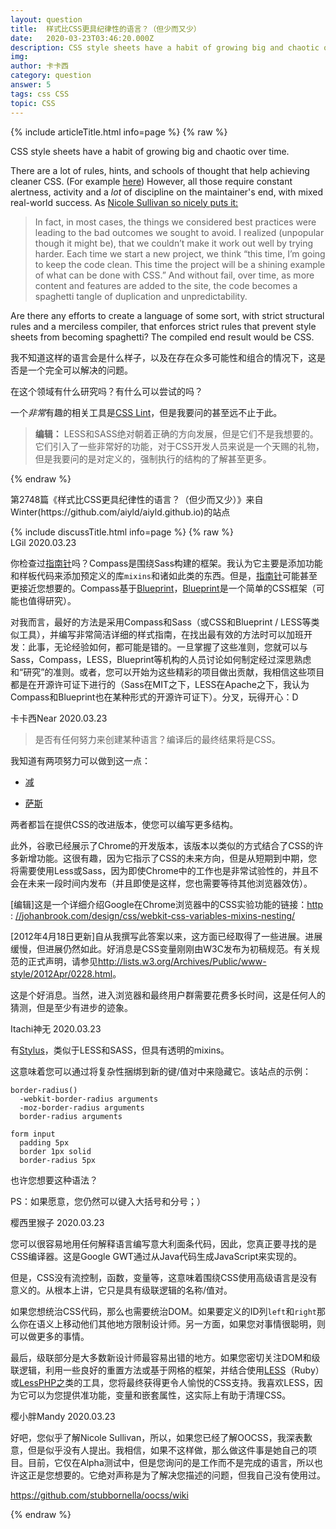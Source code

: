 ```yaml
---
layout: question
title:  样式比CSS更具纪律性的语言？（但少而又少）
date:   2020-03-23T03:46:20.000Z
description: CSS style sheets have a habit of growing big and chaotic over time.There ar...
img: 
author: 卡卡西
category: question
answer: 5
tags: css CSS
topic: CSS
---
```

<div class="article-root">
  <div class="article">
    {% include articleTitle.html info=page %}
    {% raw %}
    <div class="article-content"><p>CSS style sheets have a habit of growing big and chaotic over time.</p>

<p>There are a lot of rules, hints, and schools of thought that help achieving cleaner CSS. (For example <a href="https://stackoverflow.com/questions/2253110/how-to-manage-css-explosion">here</a>) However, all those require constant alertness, activity and a <em>lot</em> of discipline on the maintainer's end, with mixed real-world success. As <a href="http://www.stubbornella.org/content/2011/04/28/our-best-practices-are-killing-us/" rel="nofollow noreferrer">Nicole Sullivan so nicely puts it:</a> </p>

<blockquote>
  <p>In fact, in most cases, the things we considered best practices were leading to the bad outcomes we sought to avoid. I realized (unpopular though it might be), that we couldn’t make it work out well by trying harder. Each time we start a new project, we think “this time, I’m going to keep the code clean. This time the project will be a shining example of what can be done with CSS.” And without fail, over time, as more content and features are added to the site, the code becomes a spaghetti tangle of duplication and unpredictability.</p>
</blockquote>

<p>Are there any efforts to create a language of some sort, with strict structural rules and a merciless compiler, that enforces strict rules that prevent style sheets from becoming spaghetti? The compiled end result would be CSS.</p>

<p><font style="vertical-align: inherit;"><font style="vertical-align: inherit;">我不知道这样的语言会是什么样子，以及在存在众多可能性和组合的情况下，这是否是一个完全可以解决的问题。</font></font></p>

<p><font style="vertical-align: inherit;"><font style="vertical-align: inherit;">在这个领域有什么研究吗？</font><font style="vertical-align: inherit;">有什么可以尝试的吗？</font></font></p>

<p><font style="vertical-align: inherit;"><font style="vertical-align: inherit;">一个</font></font><em><font style="vertical-align: inherit;"><font style="vertical-align: inherit;">非常</font></font></em><font style="vertical-align: inherit;"><font style="vertical-align: inherit;">有趣的相关工具是</font></font><a href="http://csslint.net/" rel="nofollow noreferrer"><font style="vertical-align: inherit;"><font style="vertical-align: inherit;">CSS Lint</font></font></a><font style="vertical-align: inherit;"><font style="vertical-align: inherit;">，但是我要问的甚至远不止于此。</font></font></p>

<blockquote>
  <p><strong><font style="vertical-align: inherit;"><font style="vertical-align: inherit;">编辑：</font></font></strong><font style="vertical-align: inherit;"><font style="vertical-align: inherit;"> LESS和SASS绝对朝着正确的方向发展，但是它们不是我想要的。</font><font style="vertical-align: inherit;">它们引入了一些非常好的功能，对于CSS开发人员来说是一个天赐的礼物，但是我要问的是对定义的，强制执行的结构的了解甚至更多。</font></font></p>
</blockquote></div>
    {% endraw %}
  </div>
  <p class="winter_mark">第2748篇《样式比CSS更具纪律性的语言？（但少而又少）》来自Winter(https://github.com/aiyld/aiyld.github.io)的站点</p>
  <div class="discuss-wrapper">
    {% include discussTitle.html info=page %}
    {% raw %}
    <div class="discuss-item">
        <div class="discuss-parent">
          <div class="discuss-meta">
            <span class="discuss-user">LGil</span>
            <span class="discuss-time">2020.03.23</span>
          </div>
          <div class="discuss-comment"><p><font style="vertical-align: inherit;"><font style="vertical-align: inherit;">你检查过</font></font><a href="http://compass-style.org/" rel="nofollow" title="指南针Sass框架"><font style="vertical-align: inherit;"><font style="vertical-align: inherit;">指南针</font></font></a><font style="vertical-align: inherit;"><font style="vertical-align: inherit;">吗？</font><font style="vertical-align: inherit;">Compass是围绕Sass构建的框架。</font><font style="vertical-align: inherit;">我认为它主要是添加功能和样板代码来添加预定义的库</font></font><code>mixins</code><font style="vertical-align: inherit;"><font style="vertical-align: inherit;">和诸如此类的东西。</font><font style="vertical-align: inherit;">但是，</font></font><a href="http://compass-style.org/" rel="nofollow" title="指南针Sass框架"><font style="vertical-align: inherit;"><font style="vertical-align: inherit;">指南针</font></font></a><font style="vertical-align: inherit;"><font style="vertical-align: inherit;">可能甚至更接近您想要的。</font><font style="vertical-align: inherit;">Compass基于</font></font><a href="http://www.blueprintcss.org/" rel="nofollow" title="蓝图CSS框架"><font style="vertical-align: inherit;"><font style="vertical-align: inherit;">Blueprint</font></font></a><font style="vertical-align: inherit;"><font style="vertical-align: inherit;">，</font><a href="http://www.blueprintcss.org/" rel="nofollow" title="蓝图CSS框架"><font style="vertical-align: inherit;">Blueprint</font></a><font style="vertical-align: inherit;">是一个简单的CSS框架（可能也值得研究）。</font></font></p>

<p><font style="vertical-align: inherit;"><font style="vertical-align: inherit;">对我而言，最好的方法是采用Compass和Sass（或CSS和Blueprint / LESS等类似工具），并编写非常简洁详细的样式指南，在找出最有效的方法时可以加班开发：此事，无论经验如何，都可能是错的。</font><font style="vertical-align: inherit;">一旦掌握了这些准则，您就可以与Sass，Compass，LESS，Blueprint等机构的人员讨论如何制定经过深思熟虑和“研究”的准则。</font><font style="vertical-align: inherit;">或者，您可以开始为这些精彩的项目做出贡献，我相信这些项目都是在开源许可证下进行的（Sass在MIT之下，LESS在Apache之下，我认为Compass和Blueprint也在某种形式的开源许可证下）。</font><font style="vertical-align: inherit;">分叉，玩得开心：D</font></font></p></div>
        </div></div><div class="discuss-item">
        <div class="discuss-parent">
          <div class="discuss-meta">
            <span class="discuss-user">卡卡西Near</span>
            <span class="discuss-time">2020.03.23</span>
          </div>
          <div class="discuss-comment"><blockquote>
  <p><font style="vertical-align: inherit;"><font style="vertical-align: inherit;">是否有任何努力来创建某种语言？编译后的最终结果将是CSS。</font></font></p>
</blockquote>

<p><font style="vertical-align: inherit;"><font style="vertical-align: inherit;">我知道有两项努力可以做到这一点：</font></font></p>

<ul>
<li><p><a href="http://lesscss.org/" rel="nofollow noreferrer"><font style="vertical-align: inherit;"><font style="vertical-align: inherit;">减</font></font></a></p></li>
<li><p><a href="http://sass-lang.com/" rel="nofollow noreferrer"><font style="vertical-align: inherit;"><font style="vertical-align: inherit;">萨斯</font></font></a></p></li>
</ul>

<p><font style="vertical-align: inherit;"><font style="vertical-align: inherit;">两者都旨在提供CSS的改进版本，使您可以编写更多结构。</font></font></p>

<p><font style="vertical-align: inherit;"><font style="vertical-align: inherit;">此外，谷歌已经展示了Chrome的开发版本，该版本以类似的方式结合了CSS的许多新增功能。</font><font style="vertical-align: inherit;">这很有趣，因为它指示了CSS的未来方向，但是从短期到中期，您将需要使用Less或Sass，因为即使Chrome中的工作也是非常试验性的，并且不会在未来一段时间内发布（并且即使是这样，您也需要等待其他浏览器效仿）。</font></font></p>

<p><font style="vertical-align: inherit;"><font style="vertical-align: inherit;">[编辑]这是一个详细介绍Google在Chrome浏览器中的CSS实验功能的链接：</font><a href="http://johanbrook.com/design/css/webkit-css-variables-mixins-nesting/" rel="nofollow noreferrer"><font style="vertical-align: inherit;">http</font></a><font style="vertical-align: inherit;"> : </font></font><a href="http://johanbrook.com/design/css/webkit-css-variables-mixins-nesting/" rel="nofollow noreferrer"><font style="vertical-align: inherit;"><font style="vertical-align: inherit;">//johanbrook.com/design/css/webkit-css-variables-mixins-nesting/</font></font></a></p>

<p><font style="vertical-align: inherit;"><font style="vertical-align: inherit;">[2012年4月18日更新]自从我撰写此答案以来，这方面已经取得了一些进展。</font><font style="vertical-align: inherit;">进展缓慢，但进展仍然如此。</font><font style="vertical-align: inherit;">好消息是CSS变量刚刚由W3C发布为初稿规范。</font><font style="vertical-align: inherit;">有关</font><font style="vertical-align: inherit;">规范的正式声明，</font><font style="vertical-align: inherit;">请参见</font></font><a href="http://lists.w3.org/Archives/Public/www-style/2012Apr/0228.html" rel="nofollow noreferrer"><font style="vertical-align: inherit;"><font style="vertical-align: inherit;">http://lists.w3.org/Archives/Public/www-style/2012Apr/0228.html</font></font></a><font style="vertical-align: inherit;"><font style="vertical-align: inherit;">。</font></font></p>

<p><font style="vertical-align: inherit;"><font style="vertical-align: inherit;">这是个好消息。</font><font style="vertical-align: inherit;">当然，进入浏览器和最终用户群需要花费多长时间，这是任何人的猜测，但是至少有进步的迹象。</font></font></p></div>
        </div></div><div class="discuss-item">
        <div class="discuss-parent">
          <div class="discuss-meta">
            <span class="discuss-user">Itachi神无</span>
            <span class="discuss-time">2020.03.23</span>
          </div>
          <div class="discuss-comment"><p><font style="vertical-align: inherit;"><font style="vertical-align: inherit;">有</font></font><a href="http://github.com/learnboost/stylus" rel="nofollow"><font style="vertical-align: inherit;"><font style="vertical-align: inherit;">Stylus</font></font></a><font style="vertical-align: inherit;"><font style="vertical-align: inherit;">，类似于LESS和SASS，但具有透明的mixins。</font></font></p>

<p><font style="vertical-align: inherit;"><font style="vertical-align: inherit;">这意味着您可以通过将复杂性捆绑到新的键/值对中来隐藏它。</font><font style="vertical-align: inherit;">该站点的示例：</font></font></p>

<pre><code>border-radius()<font></font>
  -webkit-border-radius arguments<font></font>
  -moz-border-radius arguments<font></font>
  border-radius arguments<font></font>
<font></font>
form input<font></font>
  padding 5px<font></font>
  border 1px solid<font></font>
  border-radius 5px<font></font>
</code></pre>

<p><font style="vertical-align: inherit;"><font style="vertical-align: inherit;">也许您想要这种语法？</font></font></p>

<p><font style="vertical-align: inherit;"><font style="vertical-align: inherit;">PS：如果愿意，您仍然可以键入大括号和分号；）</font></font></p></div>
        </div></div><div class="discuss-item">
        <div class="discuss-parent">
          <div class="discuss-meta">
            <span class="discuss-user">樱西里猴子</span>
            <span class="discuss-time">2020.03.23</span>
          </div>
          <div class="discuss-comment"><p><font style="vertical-align: inherit;"><font style="vertical-align: inherit;">您可以很容易地用任何解释语言编写意大利面条代码，因此，您真正要寻找的是CSS编译器。</font><font style="vertical-align: inherit;">这是Google GWT通过从Java代码生成JavaScript来实现的。</font></font></p>

<p><font style="vertical-align: inherit;"><font style="vertical-align: inherit;">但是，CSS没有流控制，函数，变量等，这意味着围绕CSS使用高级语言是没有意义的。</font><font style="vertical-align: inherit;">从根本上讲，它只是具有级联逻辑的名称/值对。</font></font></p>

<p><font style="vertical-align: inherit;"><font style="vertical-align: inherit;">如果您想统治CSS代码，那么也需要统治DOM。</font><font style="vertical-align: inherit;">如果要定义的ID列</font></font><code>left</code><font style="vertical-align: inherit;"><font style="vertical-align: inherit;">和</font></font><code>right</code><font style="vertical-align: inherit;"><font style="vertical-align: inherit;">那么你在语义上移动他们其他地方限制设计师。</font><font style="vertical-align: inherit;">另一方面，如果您对事情很聪明，则可以做更多的事情。</font></font></p>

<p><font style="vertical-align: inherit;"><font style="vertical-align: inherit;">最后，级联部分是大多数新设计师最容易出错的地方。</font><font style="vertical-align: inherit;">如果您密切关注DOM和级联逻辑，利用一些良好的重置方法或基于网格的框架，并结合使用</font></font><a href="http://lesscss.org/"><font style="vertical-align: inherit;"><font style="vertical-align: inherit;">LESS</font></font></a><font style="vertical-align: inherit;"><font style="vertical-align: inherit;">（Ruby）或</font></font><a href="http://leafo.net/lessphp/docs/"><font style="vertical-align: inherit;"><font style="vertical-align: inherit;">LessPHP之</font></font></a><font style="vertical-align: inherit;"><font style="vertical-align: inherit;">类的工具</font><font style="vertical-align: inherit;">，您将最终获得更令人愉悦的CSS支持。</font><font style="vertical-align: inherit;">我喜欢LESS，因为它可以为您提供准功能，变量和嵌套属性，这实际上有助于清理CSS。</font></font></p></div>
        </div></div><div class="discuss-item">
        <div class="discuss-parent">
          <div class="discuss-meta">
            <span class="discuss-user">樱小胖Mandy</span>
            <span class="discuss-time">2020.03.23</span>
          </div>
          <div class="discuss-comment"><p><font style="vertical-align: inherit;"><font style="vertical-align: inherit;">好吧，您似乎了解Nicole Sullivan，所以，如果您已经了解OOCSS，我深表歉意，但是似乎没有人提出。</font><font style="vertical-align: inherit;">我相信，如果不这样做，那么做这件事是她自己的项目。</font><font style="vertical-align: inherit;">目前，它仅在Alpha测试中，但是您询问的是工作而不是完成的语言，所以也许这正是您想要的。</font><font style="vertical-align: inherit;">它绝对声称是为了解决您描述的问题，但我自己没有使用过。</font></font></p>

<p><a href="https://github.com/stubbornella/oocss/wiki" rel="nofollow"><font style="vertical-align: inherit;"><font style="vertical-align: inherit;">https://github.com/stubbornella/oocss/wiki</font></font></a></p></div>
        </div></div>
    {% endraw %}
  </div>
<div>
